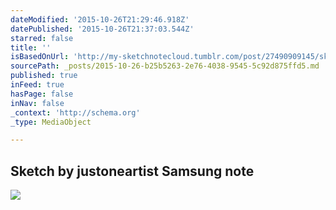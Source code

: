 ```yaml
---
dateModified: '2015-10-26T21:29:46.918Z'
datePublished: '2015-10-26T21:37:03.544Z'
starred: false
title: ''
isBasedOnUrl: 'http://my-sketchnotecloud.tumblr.com/post/27490909145/sketch-by-justoneartist-samsung-note'
sourcePath: _posts/2015-10-26-b25b5263-2e76-4038-9545-5c92d875ffd5.md
published: true
inFeed: true
hasPage: false
inNav: false
_context: 'http://schema.org'
_type: MediaObject

---
```

<article style=""><h1>Sketch by justoneartist Samsung note</h1><p></p><img src="http://40.media.tumblr.com/tumblr_m7d9qaYq1J1rpz8n2o1_1280.jpg" /></article>